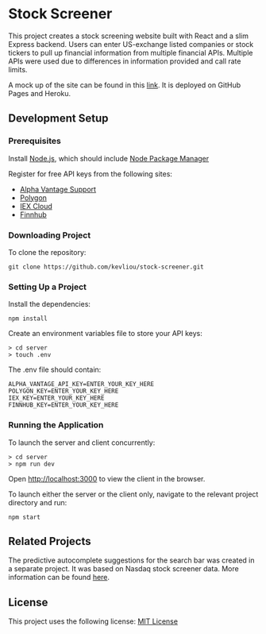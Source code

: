 # Stock Screener

This project creates a stock screening website built with React and a slim Express backend. Users can enter US-exchange listed companies or stock tickers to pull up financial information from multiple financial APIs. Multiple APIs were used due to differences in information provided and call rate limits.

A mock up of the site can be found in this [link](https://kevliou.github.io/stock-screener). It is deployed on GitHub Pages and Heroku.

## Development Setup

### Prerequisites

Install [Node.js](https://nodejs.org/en/download/), which should include [Node Package Manager](https://www.npmjs.com/get-npm)

Register for free API keys from the following sites:
* [Alpha Vantage Support](https://www.alphavantage.co/support/#api-key)
* [Polygon](https://polygon.io/dashboard/signup)
* [IEX Cloud](https://iexcloud.io/cloud-login#/register)
* [Finnhub](https://finnhub.io/register)

### Downloading Project

To clone the repository:
```
git clone https://github.com/kevliou/stock-screener.git
```

### Setting Up a Project

Install the dependencies:
```
npm install
```

Create an environment variables file to store your API keys:
```
> cd server
> touch .env
```

The .env file should contain:
```
ALPHA_VANTAGE_API_KEY=ENTER_YOUR_KEY_HERE
POLYGON_KEY=ENTER_YOUR_KEY_HERE
IEX_KEY=ENTER_YOUR_KEY_HERE
FINNHUB_KEY=ENTER_YOUR_KEY_HERE
```

### Running the Application

To launch the server and client concurrently:
```
> cd server
> npm run dev
```

Open [http://localhost:3000](http://localhost:3000) to view the client in the browser.

To launch either the server or the client only, navigate to the relevant project directory and run:
```
npm start
```

## Related Projects

The predictive autocomplete suggestions for the search bar was created in a separate project. It was based on Nasdaq stock screener data. More information can be found [here](https://github.com/kevliou/stock-autocomplete-suggestions).

## License

This project uses the following license: [MIT License](LICENSE.md)